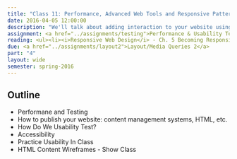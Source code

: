 ```yaml
---
title: "Class 11: Performance, Advanced Web Tools and Responsive Patterns"
date: 2016-04-05 12:00:00
description: "We'll talk about adding interaction to your website using Jquery and JavaScript.  We'll touch on how CSS preprocessors can speed up your development time. Finally, I'll show and demonstrate some common RWD patterns and how they might be accomplished."
assignment: <a href="../assignments/testing">Performance & Usability Testing</a> and <a href="../assignments/templates">HTML/CSS Templates</a>
reading: <ul><li><i>Responsive Web Design</i> - Ch. 5 Becoming Responsive</li><li><a href="http://timkadlec.com/2014/01/fast-enough/">Fast Enough by Tim Kadlec</a></li><li><a href="https://www.filamentgroup.com/lab/performance-rwd.html">How we make RWD Sites load fast as heck by Scott Jehl</a></li><li><a href="http://alistapart.com/article/understandingprogressiveenhancement">Understanding Progressive Enhancement by Aaron Gustafson</a></li></ul>
due: <a href="../assignments/layout2">Layout/Media Queries 2</a>
part: "4"
layout: wide
semester: spring-2016
---
```


## Outline

* Performane and Testing
* How to publish your website: content management systems, HTML, etc.
* How Do We Usability Test?
* Accessibility
* Practice Usability In Class
* HTML Content Wireframes - Show Class

